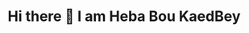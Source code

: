 <div style="text-align: center;">
  <h1>Hi there 👋 I am Heba Bou KaedBey</h1>
  <p></p>
</div>

<!--
**hebabkb/hebabkb** is a ✨ _special_ ✨ repository because its `README.md` (this file) appears on your GitHub profile.

Here are some ideas to get you started:

- 🔭 I’m currently working on ...
- 🌱 I’m currently learning ...
- 👯 I’m looking to collaborate on ...
- 🤔 I’m looking for help with ...
- 💬 Ask me about ...
- 📫 How to reach me: ...
- 😄 Pronouns: ...
- ⚡ Fun fact: ...
-->
